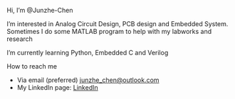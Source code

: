 Hi, I’m @Junzhe-Chen

I’m interested in Analog Circuit Design, PCB design and Embedded System. Sometimes I do some MATLAB program to help with my labworks and research

I’m currently learning Python, Embedded C and Verilog 

How to reach me
  - Via email (preferred) junzhe_chen@outlook.com
  - My LinkedIn page: [LinkedIn](https://www.linkedin.com/in/junzhe-chen)

<!---
Junzhe-Chen/Junzhe-Chen is a ✨ special ✨ repository because its `README.md` (this file) appears on your GitHub profile.
You can click the Preview link to take a look at your changes.
--->
